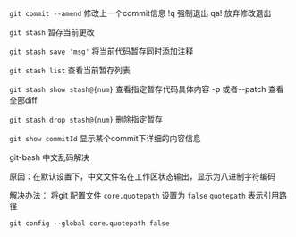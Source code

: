 `git commit --amend` 修改上一个commit信息
!q 强制退出
qa! 放弃修改退出


`git stash` 暂存当前更改

`git stash save 'msg'` 将当前代码暂存同时添加注释

`git stash list` 查看当前暂存列表

`git stash show stash@{num}` 查看指定暂存代码具体内容 -p 或者--patch 查看全部diff

`git stash drop stash@{num}` 删除指定暂存

`git show commitId` 显示某个commit下详细的内容信息


git-bash 中文乱码解决

原因：在默认设置下，中文文件名在工作区状态输出，显示为八进制字符编码

解决办法：
将git 配置文件 `core.quotepath` 设置为 `false` 
    `quotepath` 表示引用路径

    
    git config --global core.quotepath false

